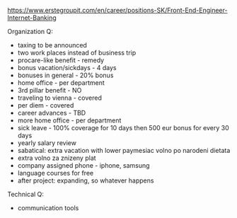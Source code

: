 https://www.erstegroupit.com/en/career/positions-SK/Front-End-Engineer-Internet-Banking

Organization Q:
- taxing to be announced
- two work places instead of business trip
- procare-like benefit - remedy
- bonus vacation/sickdays - 4 days
- bonuses in general - 20% bonus
- home office - per department
- 3rd pillar benefit - NO
- traveling to vienna - covered
- per diem - covered
- career advances - TBD
- more home office - per department
- sick leave - 100% coverage for 10 days then 500 eur bonus for every 30 days
- yearly salary review
- sabatical: extra vacation with lower paymesiac volno po narodeni dietata
- extra volno za znizeny plat
- company assigned phone - iphone, samsung
- language courses for free
- after project: expanding, so whatever happens

Technical Q:
- communication tools

